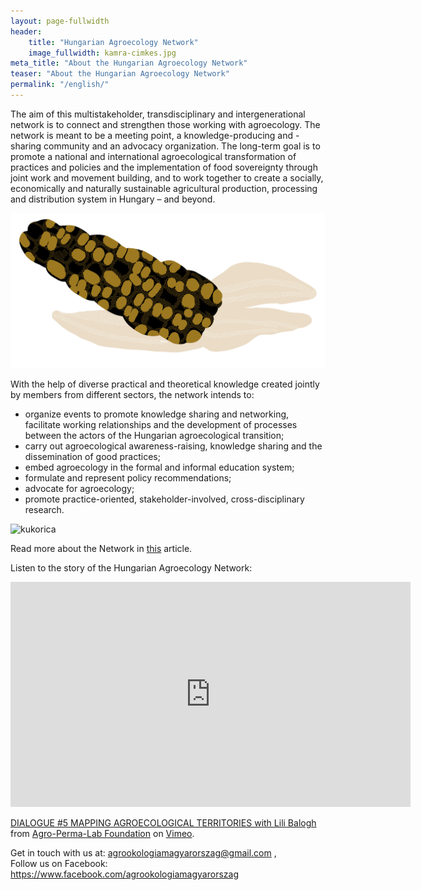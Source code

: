 ```yaml
---
layout: page-fullwidth
header: 
    title: "Hungarian Agroecology Network"
    image_fullwidth: kamra-cimkes.jpg
meta_title: "About the Hungarian Agroecology Network"
teaser: "About the Hungarian Agroecology Network"
permalink: "/english/"
---
```


The aim of this multistakeholder, transdisciplinary and intergenerational network is to connect and strengthen those working with agroecology. The network is meant to be a meeting point, a knowledge-producing and - sharing community and an advocacy organization. The long-term goal is to promote a national and international agroecological transformation of practices and policies and the implementation of food sovereignty through joint work and movement building, and to work together to create a socially, economically and naturally sustainable agricultural production, processing and distribution system in Hungary – and beyond.

![kukorica](/images/grafikukorica2.jpg#oldaltores)

With the help of diverse practical and theoretical knowledge created jointly by members from different sectors, the network intends to: 

 * organize events to promote knowledge sharing and networking, facilitate working relationships and the development of processes between the actors of the Hungarian agroecological transition;
 * carry out agroecological awareness-raising, knowledge sharing and the dissemination of good practices;
 * embed agroecology in the formal and informal education system;
 * formulate and represent policy recommendations;
 * advocate for agroecology;
 * promote practice-oriented, stakeholder-involved, cross-disciplinary research.

![kukorica](/images/grafibivaly2.jpg#oldaltores)

Read more about the Network in [this](https://www.arc2020.eu/agroecology-grows-in-hungary/) article.

Listen to the story of the Hungarian Agroecology Network: 

<iframe src="https://player.vimeo.com/video/797376596?h=e546e6fd71" width="640" height="360" frameborder="0" allow="autoplay; fullscreen; picture-in-picture" allowfullscreen></iframe>
<p><a href="https://vimeo.com/797376596">DIALOGUE #5 MAPPING AGROECOLOGICAL TERRITORIES with Lili Balogh</a> from <a href="https://vimeo.com/user140731069">Agro-Perma-Lab Foundation</a> on <a href="https://vimeo.com">Vimeo</a>.</p>

Get in touch with us at: agrookologiamagyarorszag@gmail.com , <br/>
Follow us on Facebook: https://www.facebook.com/agrookologiamagyarorszag 

